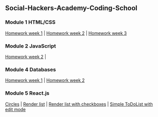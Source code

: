 ## Social-Hackers-Academy-Coding-School

### Module 1 HTML/CSS
[Homework week 1](https://zion86.github.io/Social-Hackers-Academy-Coding-School/Module-1-HTML-CSS/week_1/index.html) |
[Homework week 2](https://zion86.github.io/Social-Hackers-Academy-Coding-School/Module-1-HTML-CSS/week_2/index.html) |
[Homework week 3](https://zion86.github.io/Social-Hackers-Academy-Coding-School/Module-1-HTML-CSS/week_3_my_remake/index.html)

### Module 2 JavaScript
[Homework week 2](https://github.com/zion86/Social-Hackers-Academy-Coding-School/blob/master/Module-2-JavaScript/week_2/js_week_1.js) |

### Module 4 Databases
[Homework week 1](https://github.com/zion86/Social-Hackers-Academy-Coding-School/blob/master/Module-4-Databases/week1/world-queries.txt) |
[Homework week 2](https://github.com/zion86/Social-Hackers-Academy-Coding-School/tree/master/Module-4-Databases/week2/test)

### Module 5 React.js
[Circles](https://zion86.github.io/Social-Hackers-Academy-Coding-School/Module-5-React.js/circles/index.html) |
[Render list](https://zion86.github.io/Social-Hackers-Academy-Coding-School/Module-5-React.js/todo_list/index.html) |
[Render list with checkboxes](https://zion86.github.io/Social-Hackers-Academy-Coding-School/Module-5-React.js/week2/index.html) |
[Simple ToDoList with edit mode](https://zion86.github.io/Social-Hackers-Academy-Coding-School/Module-5-React.js/week3/index.html)
